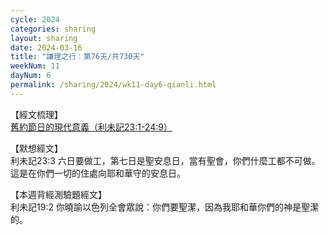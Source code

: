 ```yaml
---
cycle: 2024
categories: sharing
layout: sharing
date: 2024-03-16
title: "謙理之行：第76天/共730天"
weekNum: 11
dayNum: 6
permalink: /sharing/2024/wk11-day6-qianli.html
---
```


【經文梳理】  
<a href="QLLINK" target="_blank">舊約節日的現代意義（利未記23:1-24:9）</a>

【默想經文】  
利未記23:3 六日要做工，第七日是聖安息日，當有聖會，你們什麼工都不可做。這是在你們一切的住處向耶和華守的安息日。

【本週背經測驗題經文】  
利未記19:2 你曉諭以色列全會眾說：你們要聖潔，因為我耶和華你們的神是聖潔的。